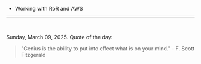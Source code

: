 - Working with RoR and AWS

---

<br>

<!-- quote_marker -->
Sunday, March 09, 2025. Quote of the day:

> "Genius is the ability to put into effect what is on your mind." - F. Scott Fitzgerald
